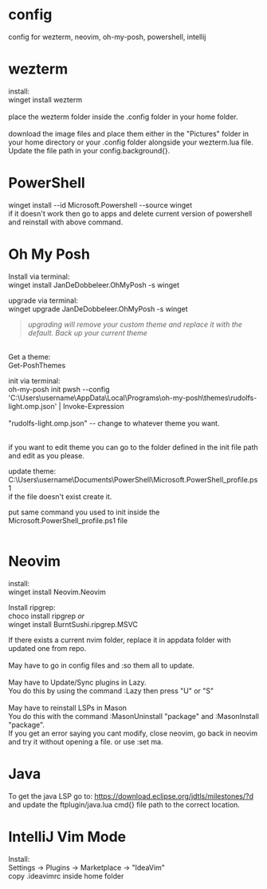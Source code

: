 # config
config for wezterm, neovim, oh-my-posh, powershell, intellij

# wezterm
install:<br>
winget install wezterm<br><br>
place the wezterm folder inside the .config folder in your home folder.<br><br>
download the image files and place them either in the "Pictures" folder in your home directory or your .config folder alongside your wezterm.lua file.<br>
Update the file path in your config.background{}.

# PowerShell
winget install --id Microsoft.Powershell --source winget<br>
if it doesn't work then go to apps and delete current version of powershell and reinstall with above command.

# Oh My Posh
Install via terminal:<br>
winget install JanDeDobbeleer.OhMyPosh -s winget

upgrade via terminal:<br>
winget upgrade JanDeDobbeleer.OhMyPosh -s winget<br>
>*upgrading will remove your custom theme and replace it with the default. Back up your current theme*

<br>Get a theme:<br>
Get-PoshThemes

init via terminal:<br>
oh-my-posh init pwsh --config 'C:\Users\username\AppData\Local\Programs\oh-my-posh\themes\rudolfs-light.omp.json' | Invoke-Expression <br><br>
"rudolfs-light.omp.json" -- change to whatever theme you want.<br><br>

if you want to edit theme you can go to the folder defined in the init file path and edit as you please.

update theme:<br>
C:\Users\username\Documents\PowerShell\Microsoft.PowerShell_profile.ps1<br>
if the file doesn't exist create it.<br>

put same command you used to init inside the Microsoft.PowerShell_profile.ps1 file<br><br>


# Neovim
install:<br>
winget install Neovim.Neovim

Install ripgrep:<br>
choco install ripgrep *or*<br>
winget install BurntSushi.ripgrep.MSVC

If there exists a current nvim folder, replace it in appdata folder with updated one from repo.<br><br>
May have to go in config files and :so them all to update.<br><br>
May have to Update/Sync plugins in Lazy.<br> 
  You do this by using the command :Lazy then press "U" or "S" <br><br>
May have to reinstall LSPs in Mason<br>
  You do this with the command :MasonUninstall "package" and :MasonInstall "package".<br>
  If you get an error saying you cant modify, close neovim, go back in neovim and try it without opening a file. or use :set ma.

# Java
To get the java LSP go to: https://download.eclipse.org/jdtls/milestones/?d and update the ftplugin/java.lua cmd{} file path to the correct location.

# IntelliJ Vim Mode
Install:<br>
Settings -> Plugins -> Marketplace -> "IdeaVim"<br>
copy .ideavimrc inside home folder
